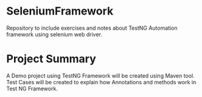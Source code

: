 # SeleniumFramework
Repository to include exercises and notes about TestNG Automation framework using selenium web driver. 

# Project Summary
A Demo project using TestNG Framework will be created using Maven tool.  Test Cases will be created to explain how Annotations and methods work in Test NG Framework. 




